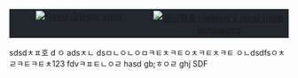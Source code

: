 <table style="width: 100%; background-color: #22272d; border-collapse: collapse;">
  <tr style="background-color: #22272d;">
    <td style="width: 50%; text-align: center; vertical-align: top; background-color: #22272d;">
      <a href="#"><img title="HeeU GitHub stats" src="https://github-readme-stats.vercel.app/api?username=khellang&show_icons=true&count_private=true&hide_rank=false&include_all_commits=true&title_color=adbac7&icon_color=3ad253&text_color=768390&bg_color=22272d&hide_border=true" align="center"></a>
    </td>
    <td style="width: 50%; text-align: center; vertical-align: top; background-color: #22272d;">
      <a href="#"><img title="김근형좆 Hellang's most used languages" src="https://github-readme-stats.vercel.app/api/top-langs/?username=khellang&langs_count=6&layout=compact&title_color=adbac7&text_color=768390&bg_color=22272d&hide_border=true" align="center"></a>
    </td>
  </tr>
</table>
sdsdㅊㅍ호
d
ㅇ
adsㅊㄴ
dsㅁㄴㅇㄴㅇㅁㅋㅌㅊㅋㅌㅇㅊㅋㅌㅊㅋㅌ
ㅇㄴdsdfsㅇㅊㄹㅋㅌㅋㅌㅊ123
fdvㅋㅍㅌㄴㅇㄹ
hasd
gb;ㅎㅇㄹ
ghj
SDF
